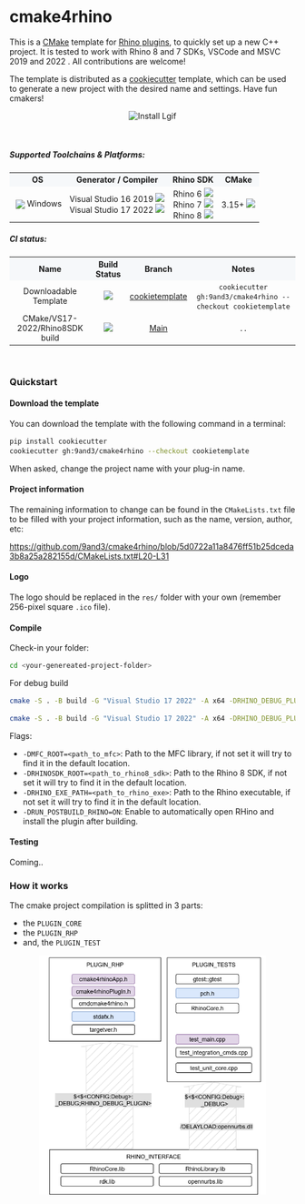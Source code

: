 <!-- <p align="center">
  <img src="~logo/logo_4html.svg" width="600" alt="CMake4Rhino Logo" style="margin-bottom:0;">
  <br>
  <img src="~logo/logo_title_code.svg" width="300">
</p> -->


# cmake4rhino

This is a [CMake](https://cmake.org/) template for [Rhino plugins](https://developer.rhino3d.com/guides/cpp/), to quickly set up a new C++ project.
It is tested to work with Rhino 8 and 7 SDKs, VSCode and MSVC 2019 and 2022 . All contributions are welcome!

The template is distributed as a [cookiecutter](https://github.com/cookiecutter/cookiecutter) template, which can be used to generate a new project with the desired name and settings. Have fun cmakers!

<p align="center">
  <img src="assets/record_exp.gif" width="700" alt="Install Lgif" style="margin-bottom:0;">
</p>


<br>

##### Supported Toolchains & Platforms:

<table width="100%">
  <tr style="background-color:#f6f8fa;">
    <th>OS</th>
    <th>Generator / Compiler</th>
    <th>Rhino SDK</th>
    <th>CMake</th>
  </tr>
  <tr>
    <td style="text-align:center;">
    <img src="https://cdn.jsdelivr.net/gh/devicons/devicon/icons/windows8/windows8-original.svg" width="18" style="vertical-align:middle; margin-left:4px;"/>
    Windows
    </td>
    <td style="text-align:center;">Visual Studio 16 2019 <img src="https://img.shields.io/badge/-not%20tested-orange?style=for-the-badg&logo=visualstudiocode&logoColor=white"/> <br> Visual Studio 17 2022 <img src="https://img.shields.io/badge/-tested-brightgreen?style=for-the-badg&logo=visualstudiocode&logoColor=white"/></td>
    <td style="text-align:center;">Rhino 6 <img src="https://img.shields.io/badge/-not%20supported-red?style=for-the-badg"/> <br> Rhino 7 <img src="https://img.shields.io/badge/-not%20tested-orange?style=for-the-badg"/> <br> Rhino 8 <img src="https://img.shields.io/badge/-tested-brightgreen?style=for-the-badg"/></td>
    <td style="text-align:center;">3.15+ <img src="https://img.shields.io/badge/-tested-brightgreen?style=for-the-badg"/></td>
  </tr>
</table>

##### CI status:

<table width="100%">
  <tr style="background-color:#f6f8fa;">
    <th>Name</th>
    <th>Build Status</th>
    <th>Branch</th>
    <th>Notes</th>
  </tr>
  <tr>
    <td style="text-align:center;">Downloadable Template</td>
    <td style="text-align:center;">
      <a href="https://github.com/9and3/cmake4rhino/actions/workflows/build_cookietemplate.yml">
        <img src="https://github.com/9and3/cmake4rhino/actions/workflows/build_cookietemplate.yml/badge.svg">
      </a>
    </td>
    <td style="text-align:center;">
      <a href="https://github.com/9and3/cmake4rhino/tree/cookietemplate">cookietemplate</a>
    </td>
    <td style="text-align:center;">
      <code>cookiecutter gh:9and3/cmake4rhino --checkout cookietemplate</code>
    </td>
  </tr>
  <tr>
    <td style="text-align:center;">CMake/VS17-2022/Rhino8SDK build</td>
    <td style="text-align:center;">
      <a href="https://github.com/9and3/cmake4rhino/actions/workflows/build_cmake.yml">
        <img src="https://github.com/9and3/cmake4rhino/actions/workflows/build_cmake.yml/badge.svg">
      </a>
    </td>
    <td style="text-align:center;">
      <a href="https://github.com/9and3/cmake4rhino/tree/Main">Main</a>
    </td>
    <td style="text-align:center;">
      <code>..</code>
    </td>
  </tr>
</table>

<br>

### Quickstart

#### Download the template

You can download the template with the following command in a terminal:

```bash
pip install cookiecutter
cookiecutter gh:9and3/cmake4rhino --checkout cookietemplate
```
When asked, change the project name with your plug-in name.

#### Project information
The remaining information to change can be found in the `CMakeLists.txt` file to be filled with your project information, such as the name, version, author, etc:

https://github.com/9and3/cmake4rhino/blob/5d0722a11a8476ff51b25dceda3b8a25a282155d/CMakeLists.txt#L20-L31

#### Logo
The logo should be replaced in the `res/` folder with your own (remember 256-pixel square `.ico` file).

#### Compile

Check-in your folder:
```bash
cd <your-genereated-project-folder>
```
For debug build
```bash
cmake -S . -B build -G "Visual Studio 17 2022" -A x64 -DRHINO_DEBUG_PLUGIN=ON; cmake --build build --config Debug
```

```bash
cmake -S . -B build -G "Visual Studio 17 2022" -A x64 -DRHINO_DEBUG_PLUGIN=ON; cmake --build build --config Release
```

Flags:
- `-DMFC_ROOT=<path_to_mfc>`: Path to the MFC library, if not set it will try to find it in the default location.
- `-DRHINOSDK_ROOT=<path_to_rhino8_sdk>`: Path to the Rhino 8 SDK, if not set it will try to find it in the default location.
- `-DRHINO_EXE_PATH=<path_to_rhino_exe>`: Path to the Rhino executable, if not set it will try to find it in the default location.
- `-DRUN_POSTBUILD_RHINO=ON`: Enable to automatically open RHino and install the plugin after building.

#### Testing

Coming..

### How it works

The cmake project compilation is splitted in 3 parts:
- the `PLUGIN_CORE`
- the `PLUGIN_RHP`
- and, the `PLUGIN_TEST`

<p align="center">
  <img src="assets/diagramrhptest.png" width="400" alt="diagramw" style="margin-bottom:0;">
</p>